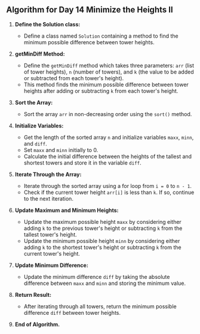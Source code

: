 ## Algorithm for Day 14 **Minimize the Heights II**

1. **Define the Solution class:**
   - Define a class named `Solution` containing a method to find the minimum possible difference between tower heights.

2. **getMinDiff Method:**
   - Define the `getMinDiff` method which takes three parameters: `arr` (list of tower heights), `n` (number of towers), and `k` (the value to be added or subtracted from each tower's height).
   - This method finds the minimum possible difference between tower heights after adding or subtracting `k` from each tower's height.

3. **Sort the Array:**
   - Sort the array `arr` in non-decreasing order using the `sort()` method.

4. **Initialize Variables:**
   - Get the length of the sorted array `n` and initialize variables `maxx`, `minn`, and `diff`.
   - Set `maxx` and `minn` initially to 0.
   - Calculate the initial difference between the heights of the tallest and shortest towers and store it in the variable `diff`.

5. **Iterate Through the Array:**
   - Iterate through the sorted array using a for loop from `i = 0` to `n - 1`.
   - Check if the current tower height `arr[i]` is less than `k`. If so, continue to the next iteration.

6. **Update Maximum and Minimum Heights:**
   - Update the maximum possible height `maxx` by considering either adding `k` to the previous tower's height or subtracting `k` from the tallest tower's height.
   - Update the minimum possible height `minn` by considering either adding `k` to the shortest tower's height or subtracting `k` from the current tower's height.

7. **Update Minimum Difference:**
   - Update the minimum difference `diff` by taking the absolute difference between `maxx` and `minn` and storing the minimum value.

8. **Return Result:**
   - After iterating through all towers, return the minimum possible difference `diff` between tower heights.

9. **End of Algorithm.**

